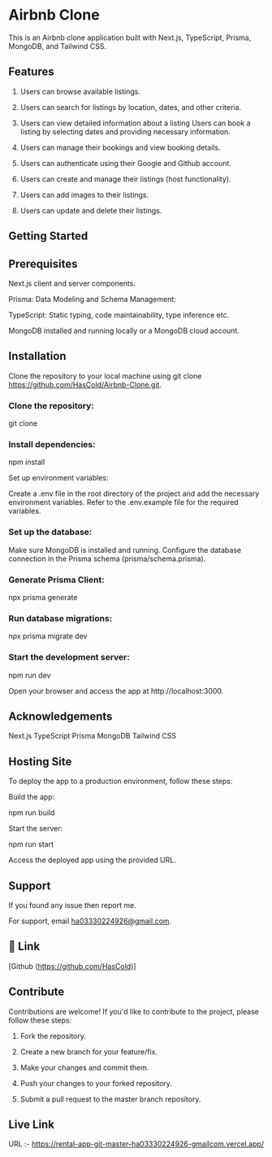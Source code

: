 
# Airbnb Clone

This is an Airbnb clone application built with Next.js, TypeScript, Prisma, MongoDB, and Tailwind CSS.


## Features

1. Users can browse available listings.

2. Users can search for listings by location, dates, and other criteria.

3. Users can view detailed information about a listing
Users can book a listing by selecting dates and providing necessary information.

4. Users can manage their bookings and view booking details.

5. Users can authenticate using their Google and Github account.

6. Users can create and manage their listings (host functionality).

7. Users can add images to their listings.

8. Users can update and delete their listings.
## Getting Started

## Prerequisites

Next.js client and server components.

Prisma: Data Modeling and Schema Management: 

TypeScript: Static typing, code maintainability, type inference etc. 

MongoDB installed and running locally or a MongoDB cloud account.

  ## Installation
  
Clone the repository to your local machine using git clone https://github.com/HasCold/Airbnb-Clone.git.

### Clone the repository:

git clone <repository-url>

### Install dependencies:

npm install

Set up environment variables:

Create a .env file in the root directory of the project and add the necessary environment variables. Refer to the .env.example file for the required variables.

### Set up the database:

Make sure MongoDB is installed and running.
Configure the database connection in the Prisma schema (prisma/schema.prisma).

### Generate Prisma Client:

npx prisma generate

### Run database migrations:

npx prisma migrate dev

### Start the development server:

npm run dev

Open your browser and access the app at http://localhost:3000.
## Acknowledgements

Next.js
TypeScript
Prisma
MongoDB
Tailwind CSS

## Hosting Site

To deploy the app to a production environment, follow these steps:

Build the app:

npm run build

Start the server:

npm run start

Access the deployed app using the provided URL.

## Support
If you found any issue then report me.

For support, email ha03330224926@gmail.com.


## 🔗 Link
[Github (https://github.com/HasCold)]


## Contribute

Contributions are welcome! If you'd like to contribute to the project, please follow these steps:

1. Fork the repository.

2. Create a new branch for your feature/fix.

3. Make your changes and commit them.

4. Push your changes to your forked repository.

5. Submit a pull request to the master branch repository.



## Live Link

URL :- 
https://rental-app-git-master-ha03330224926-gmailcom.vercel.app/